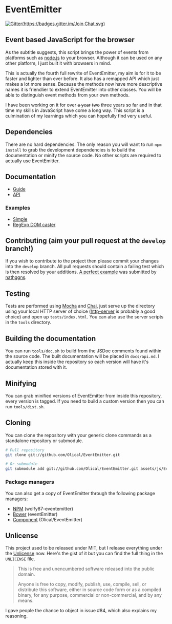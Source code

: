 # EventEmitter

[![Gitter](https://badges.gitter.im/Join Chat.svg)][gitter]

## Event based JavaScript for the browser

As the subtitle suggests, this script brings the power of events from platforms such as [node.js][] to your browser. Although it can be used on any other platform, I just built it with browsers in mind.

This is actually the fourth full rewrite of EventEmitter, my aim is for it to be faster and lighter than ever before. It also has a remapped API which just makes a lot more sense. Because the methods now have more descriptive names it is friendlier to extend EventEmitter into other classes. You will be able to distinguish event methods from your own methods.

I have been working on it for over ~~a year~~ ~~two~~ three years so far and in that time my skills in JavaScript have come a long way. This script is a culmination of my learnings which you can hopefully find very useful.

## Dependencies

There are no hard dependencies. The only reason you will want to run `npm install` to grab the development dependencies is to build the documentation or minify the source code. No other scripts are required to actually use EventEmitter.

## Documentation

 * [Guide][]
 * [API][]

### Examples

 * [Simple][]
 * [RegExp DOM caster][]

## Contributing (aim your pull request at the `develop` branch!)

If you wish to contribute to the project then please commit your changes into the `develop` branch. All pull requests should contain a failing test which is then resolved by your additions. [A perfect example][example] was submitted by [nathggns][].

## Testing

Tests are performed using [Mocha][] and [Chai][], just serve up the directory using your local HTTP server of choice ([http-server][] is probably a good choice) and open up `tests/index.html`. You can also use the server scripts in the `tools` directory.

## Building the documentation

You can run `tools/doc.sh` to build from the JSDoc comments found within the source code. The built documentation will be placed in `docs/api.md`. I actually keep this inside the repository so each version will have it's documentation stored with it.

## Minifying

You can grab minified versions of EventEmitter from inside this repository, every version is tagged. If you need to build a custom version then you can run `tools/dist.sh`.

## Cloning

You can clone the repository with your generic clone commands as a standalone repository or submodule.

```bash
# Full repository
git clone git://github.com/Olical/EventEmitter.git

# Or submodule
git submodule add git://github.com/Olical/EventEmitter.git assets/js/EventEmitter
```

### Package managers

You can also get a copy of EventEmitter through the following package managers:
 * [NPM][] (wolfy87-eventemitter)
 * [Bower][] (eventEmitter)
 * [Component][] (Olical/EventEmitter)

## Unlicense

This project used to be released under MIT, but I release everything under the [Unlicense][] now. Here's the gist of it but you can find the full thing in the `UNLICENSE` file.

>This is free and unencumbered software released into the public domain.
>
>Anyone is free to copy, modify, publish, use, compile, sell, or distribute this software, either in source code form or as a compiled binary, for any purpose, commercial or non-commercial, and by any means.

I gave people the chance to object in issue #84, which also explains my reasoning.

[guide]: https://github.com/Olical/EventEmitter/blob/master/docs/guide.md
[api]: https://github.com/Olical/EventEmitter/blob/master/docs/api.md
[simple]: http://jsfiddle.net/Olical/qXQu9/
[regexp dom caster]: http://jsfiddle.net/Olical/JqRvS/
[npm]: https://npmjs.org/
[bower]: http://bower.io/
[component]: http://github.com/component/component
[mocha]: http://visionmedia.github.io/mocha/
[chai]: http://chaijs.com/
[issues]: https://github.com/Olical/EventEmitter/issues
[example]: https://github.com/Olical/EventEmitter/pull/46
[nathggns]: https://github.com/nathggns
[http-server]: https://www.npmjs.org/package/http-server
[node.js]: http://nodejs.org/
[gitter]: https://gitter.im/Olical/EventEmitter?utm_source=badge&utm_medium=badge&utm_campaign=pr-badge&utm_content=badge
[unlicense]: http://unlicense.org/
